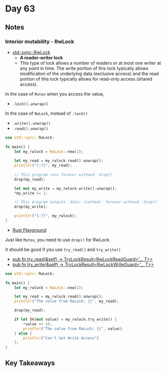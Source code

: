 # Day 63

## Notes

### Interior mutability - RwLock

- [std::sync::RwLock](https://doc.rust-lang.org/stable/std/sync/struct.RwLock.html)
  - **A reader-writer lock**
  - This type of lock allows a number of readers or at most one writer at any point in time. The write portion of this lock typically allows modification of the underlying data (exclusive access) and the read portion of this lock typically allows for read-only access (shared access).

In the case of `Mutex` when you access the value,

- `.lock().unwrap()`

In the case of `RwLock`, instead of `.lock()`

- `.write().unwrap()`
- `.read().unwrap()`

```rust
use std::sync::RwLock;
 
fn main() {
    let my_rwlock = RwLock::new(1);
 
    let my_read = my_rwlock.read().unwrap();
    println!("{:?}", my_read);
 
    // This program runs forever withoud `drop()`
    drop(my_read);

    let mut my_write = my_rwlock.write().unwrap();
    *my_write += 1;

    // This program outputs `data: <locked>` forever withoud `drop()`
    drop(my_write);

    println!("{:?}", my_rwlock);
}
```

- [Rust Playground](https://play.rust-lang.org/?version=stable&mode=debug&edition=2021&gist=0f4ef65005e3899ac67d519a2c38ada5)

Just like `Mutex`, you need to use `drop()` for RwLock.

It should be good if you use `try_read()` and `try_write()`

- [pub fn try_read(&self) -> TryLockResult<RwLockReadGuard<'_, T>>](https://doc.rust-lang.org/stable/std/sync/struct.RwLock.html#method.try_read)
- [pub fn try_write(&self) -> TryLockResult<RwLockWriteGuard<'_, T>>](https://doc.rust-lang.org/stable/std/sync/struct.RwLock.html#method.try_write)

```rust
use std::sync::RwLock;
 
fn main() {
    let my_rwlock = RwLock::new(1);

    let my_read = my_rwlock.read().unwrap();
    println!("The value from RwLock: {}", my_read);

    drop(my_read);

    if let Ok(mut value) = my_rwlock.try_write() {
        *value += 10;
        println!("The value from RwLock: {}", value);
    } else {
        println!("Can't Get Write Access")
    };
}
```

## Key Takeaways
